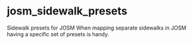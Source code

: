 # josm_sidewalk_presets
Sidewalk presets for JOSM
When mapping separate sidewalks in JOSM having a specific set of presets is handy.
